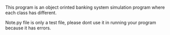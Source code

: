 This program is an object orinted banking system simulation 
program where each class has different.


Note.py file is only a test file, 
please dont use it in running your program because it has errors.

